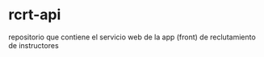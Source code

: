 # rcrt-api
repositorio que contiene el servicio web de la app (front) de reclutamiento de instructores
